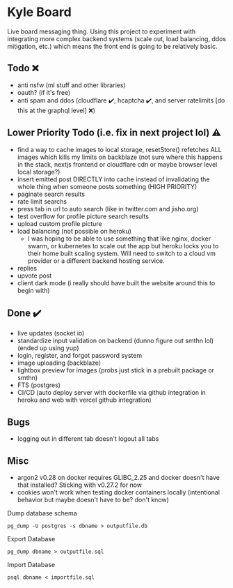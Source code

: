 # Kyle Board

Live board messaging thing. Using this project to experiment with integrating more complex backend systems (scale out, load balancing, ddos mitigation, etc.) which means the front end is going to be relatively basic.

## Todo ❌

-   anti nsfw (ml stuff and other libraries)
-   oauth? (if it's free)
-   anti spam and ddos (cloudflare ✔️, hcaptcha ✔️, and server ratelimits [do this at the graphql level] ❌)

## Lower Priority Todo (i.e. fix in next project lol) ⚠️

-   find a way to cache images to local storage, resetStore() refetches ALL images which kills my limits on backblaze (not sure where this happens in the stack, nextjs frontend or cloudflare cdn or maybe browser level local storage?)
-   insert emitted post DIRECTLY into cache instead of invalidating the whole thing when someone posts something (HIGH PRIORITY)
-   paginate search results
-   rate limit searchs
-   press tab in url to auto search (like in twitter.com and jisho.org)
-   test overflow for profile picture search results
-   upload custom profile picture
-   load balancing (not possible on heroku)
    -   I was hoping to be able to use something that like nginx, docker swarm, or kubernetes to scale out the app but heroku locks you to their home built scaling system. Will need to switch to a cloud vm provider or a different backend hosting service.
-   replies
-   upvote post
-   client dark mode (i really should have built the website around this to begin with)

## Done ✔️

-   live updates (socket io)
-   standardize input validation on backend (dunno figure out smthn lol) (ended up using yup)
-   login, register, and forgot password system
-   image uploading (backblaze)
-   lightbox preview for images (probs just stick in a prebuilt package or smthn)
-   FTS (postgres)
-   CI/CD (auto deploy server with dockerfile via github integration in heroku and web with vercel github integration)

## Bugs

-   logging out in different tab doesn't logout all tabs

## Misc

-   argon2 v0.28 on docker requires GLIBC_2.25 and docker doesn't have that installed? Sticking with v0.27.2 for now
-   cookies won't work when testing docker containers locally (intentional behavior but maybe doesn't have to be? don't know)

Dump database schema

```
pg_dump -U postgres -s dbname > outputfile.db
```

Export Database

```
pg_dump dbname > outputfile.sql
```

Import Database

```
psql dbname < importfile.sql
```
